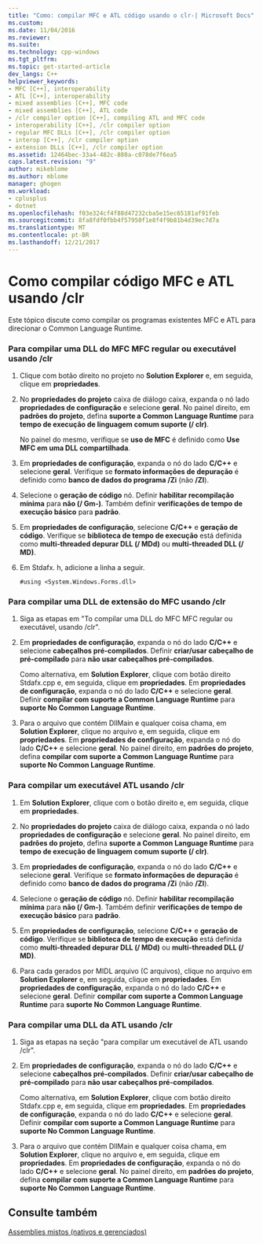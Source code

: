 ```yaml
---
title: "Como: compilar MFC e ATL código usando o clr-| Microsoft Docs"
ms.custom: 
ms.date: 11/04/2016
ms.reviewer: 
ms.suite: 
ms.technology: cpp-windows
ms.tgt_pltfrm: 
ms.topic: get-started-article
dev_langs: C++
helpviewer_keywords:
- MFC [C++], interoperability
- ATL [C++], interoperability
- mixed assemblies [C++], MFC code
- mixed assemblies [C++], ATL code
- /clr compiler option [C++], compiling ATL and MFC code
- interoperability [C++], /clr compiler option
- regular MFC DLLs [C++], /clr compiler option
- interop [C++], /clr compiler option
- extension DLLs [C++], /clr compiler option
ms.assetid: 12464bec-33a4-482c-880a-c078de7f6ea5
caps.latest.revision: "9"
author: mikeblome
ms.author: mblome
manager: ghogen
ms.workload:
- cplusplus
- dotnet
ms.openlocfilehash: f03e324cf4f88d47232cba5e15ec65181af91feb
ms.sourcegitcommit: 8fa8fdf0fbb4f57950f1e8f4f9b81b4d39ec7d7a
ms.translationtype: MT
ms.contentlocale: pt-BR
ms.lasthandoff: 12/21/2017
---
```

# <a name="how-to-compile-mfc-and-atl-code-by-using-clr"></a>Como compilar código MFC e ATL usando /clr
Este tópico discute como compilar os programas existentes MFC e ATL para direcionar o Common Language Runtime.  
  
### <a name="to-compile-an-mfc-executable-or-regular-mfc-dll-by-using-clr"></a>Para compilar uma DLL do MFC MFC regular ou executável usando /clr  
  
1.  Clique com botão direito no projeto no **Solution Explorer** e, em seguida, clique em **propriedades**.  
  
2.  No **propriedades do projeto** caixa de diálogo caixa, expanda o nó lado **propriedades de configuração** e selecione **geral**. No painel direito, em **padrões do projeto**, defina **suporte a Common Language Runtime** para **tempo de execução de linguagem comum suporte (/ clr)**.  
  
     No painel do mesmo, verifique se **uso de MFC** é definido como **Use MFC em uma DLL compartilhada**.  
  
3.  Em **propriedades de configuração**, expanda o nó do lado **C/C++** e selecione **geral**. Verifique se **formato informações de depuração** é definido como **banco de dados do programa /Zi** (não **/ZI**).  
  
4.  Selecione o **geração de código** nó. Definir **habilitar recompilação mínima** para **não (/ Gm-)**. Também definir **verificações de tempo de execução básico** para **padrão**.  
  
5.  Em **propriedades de configuração**, selecione **C/C++** e **geração de código**. Verifique se **biblioteca de tempo de execução** está definida como **multi-threaded depurar DLL (/ MDd)** ou **multi-threaded DLL (/ MD)**.  
  
6.  Em Stdafx. h, adicione a linha a seguir.  
  
    ```  
    #using <System.Windows.Forms.dll>  
    ```  
  
### <a name="to-compile-an-mfc-extension-dll-by-using-clr"></a>Para compilar uma DLL de extensão do MFC usando /clr  
  
1.  Siga as etapas em "To compilar uma DLL do MFC MFC regular ou executável, usando /clr".  
  
2.  Em **propriedades de configuração**, expanda o nó do lado **C/C++** e selecione **cabeçalhos pré-compilados**. Definir **criar/usar cabeçalho de pré-compilado** para **não usar cabeçalhos pré-compilados**.  
  
     Como alternativa, em **Solution Explorer**, clique com botão direito Stdafx.cpp e, em seguida, clique em **propriedades**. Em **propriedades de configuração**, expanda o nó do lado **C/C++** e selecione **geral**. Definir **compilar com suporte a Common Language Runtime** para **suporte No Common Language Runtime**.  
  
3.  Para o arquivo que contém DllMain e qualquer coisa chama, em **Solution Explorer**, clique no arquivo e, em seguida, clique em **propriedades**. Em **propriedades de configuração**, expanda o nó do lado **C/C++** e selecione **geral**. No painel direito, em **padrões do projeto**, defina **compilar com suporte a Common Language Runtime** para **suporte No Common Language Runtime**.  
  
### <a name="to-compile-an-atl-executable-by-using-clr"></a>Para compilar um executável ATL usando /clr  
  
1.  Em **Solution Explorer**, clique com o botão direito e, em seguida, clique em **propriedades**.  
  
2.  No **propriedades do projeto** caixa de diálogo caixa, expanda o nó lado **propriedades de configuração** e selecione **geral**. No painel direito, em **padrões do projeto**, defina **suporte a Common Language Runtime** para **tempo de execução de linguagem comum suporte (/ clr)**.  
  
3.  Em **propriedades de configuração**, expanda o nó do lado **C/C++** e selecione **geral**. Verifique se **formato informações de depuração** é definido como **banco de dados do programa /Zi** (não **/ZI**).  
  
4.  Selecione o **geração de código** nó. Definir **habilitar recompilação mínima** para **não (/ Gm-)**. Também definir **verificações de tempo de execução básico** para **padrão**.  
  
5.  Em **propriedades de configuração**, selecione **C/C++** e **geração de código**. Verifique se **biblioteca de tempo de execução** está definida como **multi-threaded depurar DLL (/ MDd)** ou **multi-threaded DLL (/ MD)**.  
  
6.  Para cada gerados por MIDL arquivo (C arquivos), clique no arquivo em **Solution Explorer** e, em seguida, clique em **propriedades**. Em **propriedades de configuração**, expanda o nó do lado **C/C++** e selecione **geral**. Definir **compilar com suporte a Common Language Runtime** para **suporte No Common Language Runtime**.  
  
### <a name="to-compile-an-atl-dll-by-using-clr"></a>Para compilar uma DLL da ATL usando /clr  
  
1.  Siga as etapas na seção "para compilar um executável de ATL usando /clr".  
  
2.  Em **propriedades de configuração**, expanda o nó do lado **C/C++** e selecione **cabeçalhos pré-compilados**. Definir **criar/usar cabeçalho de pré-compilado** para **não usar cabeçalhos pré-compilados**.  
  
     Como alternativa, em **Solution Explorer**, clique com botão direito Stdafx.cpp e, em seguida, clique em **propriedades**. Em **propriedades de configuração**, expanda o nó do lado **C/C++** e selecione **geral**. Definir **compilar com suporte a Common Language Runtime** para **suporte No Common Language Runtime**.  
  
3.  Para o arquivo que contém DllMain e qualquer coisa chama, em **Solution Explorer**, clique no arquivo e, em seguida, clique em **propriedades**. Em **propriedades de configuração**, expanda o nó do lado **C/C++** e selecione **geral**. No painel direito, em **padrões do projeto**, defina **compilar com suporte a Common Language Runtime** para **suporte No Common Language Runtime**.  
  
## <a name="see-also"></a>Consulte também  
 [Assemblies mistos (nativos e gerenciados)](../dotnet/mixed-native-and-managed-assemblies.md)